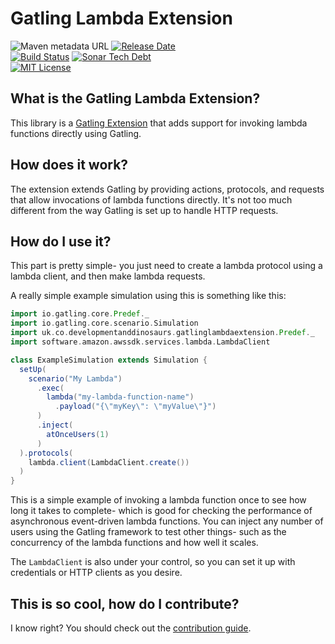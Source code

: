 # Gatling Lambda Extension
![Maven metadata URL](https://img.shields.io/maven-metadata/v?label=latest%20release&logo=gatling&metadataUrl=https%3A%2F%2Frepo1.maven.org%2Fmaven2%2Fio%2Ftoolebox%2Fgatling-lambda-extension%2Fmaven-metadata.xml&style=for-the-badge)
[![Release Date](https://img.shields.io/github/release-date/toolebox-io/gatling-lambda-extension?logo=gatling&style=for-the-badge)](https://github.com/toolebox-io/gatling-lambda-extension/releases)  
[![Build Status](https://img.shields.io/github/workflow/status/toolebox-io/gatling-lambda-extension/Publish/master?style=for-the-badge&logo=github)](https://github.com/toolebox-io/gatling-lambda-extension/actions?query=workflow%3APublish)
[![Sonar Tech Debt](https://img.shields.io/sonar/tech_debt/toolebox-io_gatling-lambda-extension?logo=sonarcloud&server=https%3A%2F%2Fsonarcloud.io&style=for-the-badge)](https://sonarcloud.io/dashboard?id=toolebox-io_gatling-lambda-extension)  
[![MIT License](https://img.shields.io/github/license/toolebox-io/gatling-lambda-extension?style=for-the-badge&logo=pagekit)](https://github.com/toolebox-io/gatling-lambda-extension/blob/master/LICENSE)

## What is the Gatling Lambda Extension?
This library is a [Gatling Extension](https://gatling.io/docs/gatling/reference/current/extensions/) that adds support for invoking lambda functions directly using Gatling. 

## How does it work?
The extension extends Gatling by providing actions, protocols, and requests that allow invocations of lambda functions directly. It's not too much different from the way Gatling is set up to handle HTTP requests.

## How do I use it?
This part is pretty simple- you just need to create a lambda protocol using a lambda client, and then make lambda requests. 

A really simple example simulation using this is something like this:

```scala
import io.gatling.core.Predef._
import io.gatling.core.scenario.Simulation
import uk.co.developmentanddinosaurs.gatlinglambdaextension.Predef._
import software.amazon.awssdk.services.lambda.LambdaClient

class ExampleSimulation extends Simulation {
  setUp(
    scenario("My Lambda")
      .exec(
        lambda("my-lambda-function-name")
          .payload("{\"myKey\": \"myValue\"}")
      )
      .inject(
        atOnceUsers(1)
      )
  ).protocols(
    lambda.client(LambdaClient.create())
  )
}
```

This is a simple example of invoking a lambda function once to see how long it takes to complete- which is good for checking the performance of asynchronous event-driven lambda functions. You can inject any number of users using the Gatling framework to test other things- such as the concurrency of the lambda functions and how well it scales. 

The `LambdaClient` is also under your control, so you can set it up with credentials or HTTP clients as you desire. 

## This is so cool, how do I contribute?
I know right? You should check out the [contribution guide](CONTRIBUTING.md).
